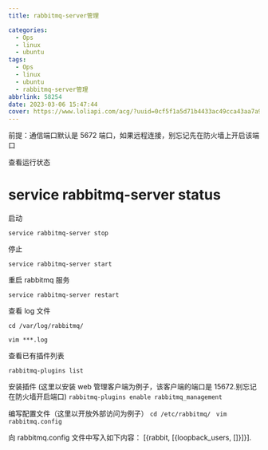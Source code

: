 ```yaml
---
title: rabbitmq-server管理

categories:
  - Ops
  - linux
  - ubuntu
tags:
  - Ops
  - linux
  - ubuntu
  - rabbitmq-server管理
abbrlink: 58254
date: 2023-03-06 15:47:44
cover: https://www.loliapi.com/acg/?uuid=0cf5f1a5d71b4433ac49cca43aa7a9a8
---
```


前提：通信端口默认是 5672 端口，如果远程连接，别忘记先在防火墙上开启该端口

查看运行状态

# service rabbitmq-server status

启动

`service rabbitmq-server stop`

停止

`service rabbitmq-server start`

重启 rabbitmq 服务

`service rabbitmq-server restart`

查看 log 文件

`cd /var/log/rabbitmq/`

`vim ***.log`

查看已有插件列表

`rabbitmq-plugins list`

安装插件
(这里以安装 web 管理客户端为例子，该客户端的端口是 15672.别忘记在防火墙开启端口)
`rabbitmq-plugins enable rabbitmq_management`

编写配置文件（这里以开放外部访问为例子）
`cd /etc/rabbitmq/ `
`vim rabbitmq.config`

向 rabbitmq.config 文件中写入如下内容：
\[{rabbit, \[{loopback_users, []}\]}\].
